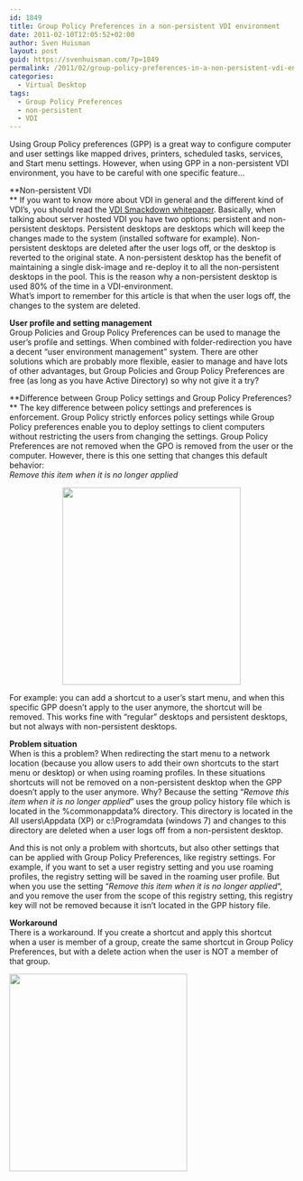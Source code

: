 ```yaml
---
id: 1849
title: Group Policy Preferences in a non-persistent VDI environment
date: 2011-02-10T12:05:52+02:00
author: Sven Huisman
layout: post
guid: https://svenhuisman.com/?p=1849
permalink: /2011/02/group-policy-preferences-in-a-non-persistent-vdi-environment/
categories:
  - Virtual Desktop
tags:
  - Group Policy Preferences
  - non-persistent
  - VDI
---
```

Using Group Policy preferences (GPP) is a great way to configure computer and user settings like mapped drives, printers, scheduled tasks, services, and Start menu settings. However, when using GPP in a non-persistent VDI environment, you have to be careful with one specific feature&#8230;<!--more-->

**Non-persistent VDI  
** If you want to know more about VDI in general and the different kind of VDI&#8217;s, you should read the <a title="VDI Smackdown" href="https://www.virtuall.nl/view-document-details/vdi-smackdown" target="_blank">VDI Smackdown whitepaper</a>. Basically, when talking about server hosted VDI you have two options: persistent and non-persistent desktops. Persistent desktops are desktops which will keep the changes made to the system (installed software for example). Non-persistent desktops are deleted after the user logs off, or the desktop is reverted to the original state. A non-persistent desktop has the benefit of maintaining a single disk-image and re-deploy it to all the non-persistent desktops in the pool. This is the reason why a non-persistent desktop is used 80% of the time in a VDI-environment.  
What&#8217;s import to remember for this article is that when the user logs off, the changes to the system are deleted.

**User profile and setting management**  
Group Policies and Group Policy Preferences can be used to manage the user&#8217;s profile and settings. When combined with folder-redirection you have a decent &#8220;user environment management&#8221; system. There are other solutions which are probably more flexible, easier to manage and have lots of other advantages, but Group Policies and Group Policy Preferences are free (as long as you have Active Directory) so why not give it a try? 

**Difference between Group Policy settings and Group Policy Preferences?  
** The key difference between policy settings and preferences is enforcement. Group Policy strictly enforces policy settings while Group Policy preferences enable you to deploy settings to client computers without restricting the users from changing the settings. Group Policy Preferences are not removed when the GPO is removed from the user or the computer. However, there is this one setting that changes this default behavior:  
_Remove this item when it is no longer applied_

<p style="text-align: center;">
  <a href="https://svenhuisman.com/wp-content/uploads/2011/02/ScreenHunter_01-Feb.-10-10.52.jpg"><img class="size-medium wp-image-1850 aligncenter" title="Remove this item when it is no longer applied" src="https://svenhuisman.com/wp-content/uploads/2011/02/ScreenHunter_01-Feb.-10-10.52-316x350.jpg" alt="" width="316" height="350" srcset="https://svenhuisman.com/wp-content/uploads/2011/02/ScreenHunter_01-Feb.-10-10.52-316x350.jpg 316w, https://svenhuisman.com/wp-content/uploads/2011/02/ScreenHunter_01-Feb.-10-10.52.jpg 405w" sizes="(max-width: 316px) 100vw, 316px" /></a>
</p>

For example: you can add a shortcut to a user&#8217;s start menu, and when this specific GPP doesn&#8217;t apply to the user anymore, the shortcut will be removed. This works fine with &#8220;regular&#8221; desktops and persistent desktops, but not always with non-persistent desktops.

**Problem situation**  
When is this a problem? When redirecting the start menu to a network location (because you allow users to add their own shortcuts to the start menu or desktop) or when using roaming profiles. In these situations shortcuts will not be removed on a non-persistent desktop when the GPP doesn&#8217;t apply to the user anymore. Why? Because the setting &#8220;_Remove this item when it is no longer applied_&#8221; uses the group policy history file which is located in the %commonappdata% directory. This directory is located in the All users\Appdata (XP) or c:\Programdata (windows 7) and changes to this directory are deleted when a user logs off from a non-persistent desktop.

And this is not only a problem with shortcuts, but also other settings that can be applied with Group Policy Preferences, like registry settings. For example, if you want to set a user registry setting and you use roaming profiles, the registry setting will be saved in the roaming user profile. But when you use the setting &#8220;_Remove this item when it is no longer applied_&#8220;, and you remove the user from the scope of this registry setting, this registry key will not be removed because it isn&#8217;t located in the GPP history file.

**Workaround**  
There is a workaround. If you create a shortcut and apply this shortcut when a user is member of a group, create the same shortcut in Group Policy Preferences, but with a delete action when the user is NOT a member of that group.

[<img class="aligncenter size-medium wp-image-1851" title="Delete action" src="https://svenhuisman.com/wp-content/uploads/2011/02/ScreenHunter_02-Feb.-10-10.59-315x350.jpg" alt="" width="315" height="350" srcset="https://svenhuisman.com/wp-content/uploads/2011/02/ScreenHunter_02-Feb.-10-10.59-315x350.jpg 315w, https://svenhuisman.com/wp-content/uploads/2011/02/ScreenHunter_02-Feb.-10-10.59.jpg 404w" sizes="(max-width: 315px) 100vw, 315px" />](https://svenhuisman.com/wp-content/uploads/2011/02/ScreenHunter_02-Feb.-10-10.59.jpg)